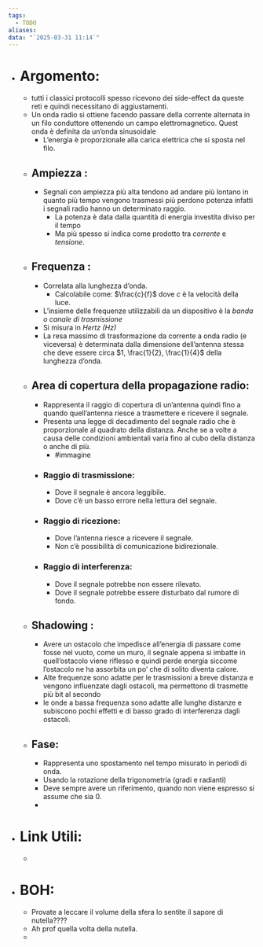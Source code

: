 ```yaml
---
tags:
  - TODO
aliases: 
data: "`2025-03-31 11:14`"
---
```

- # Argomento:
	-  tutti i classici protocolli spesso ricevono dei side-effect da queste reti e quindi necessitano di aggiustamenti.
	- Un onda radio si ottiene facendo passare della corrente alternata in un filo conduttore ottenendo un campo elettromagnetico. Quest onda è definita da un’onda sinusoidale
		- L’energia è proporzionale alla carica elettrica che si sposta nel filo.
	- ## Ampiezza :
		- Segnali con ampiezza più alta tendono ad andare più lontano in quanto più tempo vengono trasmessi più perdono potenza infatti i segnali radio hanno un determinato raggio.
			- La potenza è data dalla quantità di energia investita diviso per il tempo 
			- Ma più spesso si indica come prodotto tra _corrente_ e _tensione_.
	- ## Frequenza :
		- Correlata alla lunghezza d’onda.
			- Calcolabile come: $\frac{c}{f}$ dove $c$ è la velocità della luce.
		- L’insieme delle frequenze utilizzabili da un dispositivo è la _banda o canale di trasmissione_ 
		- Si misura in _Hertz (Hz)_
		- La resa massimo di trasformazione da corrente a onda radio (e viceversa) è determinata dalla dimensione dell’antenna stessa che deve essere circa $1, \frac{1}{2}, \frac{1}{4}$ della lunghezza d’onda.
	- ## Area di copertura della propagazione radio:
		- Rappresenta il raggio di copertura di un’antenna quindi fino a quando quell’antenna riesce a trasmettere e ricevere il segnale.
		- Presenta una legge di decadimento del segnale radio che è proporzionale al quadrato della distanza. Anche se a volte a causa delle condizioni ambientali varia fino al cubo della distanza o anche di più.
			- #immagine
		- ### Raggio di trasmissione:
			- Dove il segnale è ancora leggibile.
			- Dove c’è un basso errore nella lettura del segnale.
		- ### Raggio di ricezione:
			- Dove l’antenna riesce a ricevere il segnale.
			- Non c’è possibilità di comunicazione bidirezionale.
		- ### Raggio di interferenza:
			- Dove il segnale potrebbe non essere rilevato.
			- Dove il segnale potrebbe essere disturbato dal rumore di fondo. 
	- ## Shadowing :
		- Avere un ostacolo che impedisce all’energia di passare come fosse nel vuoto, come un muro, il segnale appena si imbatte in quell’ostacolo viene riflesso e quindi perde energia siccome l’ostacolo ne ha assorbita un po’ che di solito diventa calore.
		- Alte frequenze sono adatte per le trasmissioni a breve distanza e vengono influenzate dagli ostacoli, ma permettono di trasmette più bit al secondo 
		- le onde a bassa frequenza sono adatte alle lunghe distanze e subiscono pochi effetti e di basso grado di interferenza dagli ostacoli.
	- ## Fase:
		- Rappresenta uno spostamento nel tempo misurato in periodi di onda.
		- Usando la rotazione della trigonometria (gradi e radianti)
		- Deve sempre avere un riferimento, quando non viene espresso si assume che sia 0.
		-  
- # Link Utili:
	- 
- # BOH:
	- Provate a leccare il volume della sfera lo sentite il sapore di nutella????
	- Ah prof quella volta della nutella.
	- 
